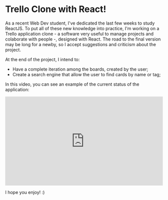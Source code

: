 # Trello Clone with React!

As a recent Web Dev student, I've dedicated the last few weeks to study ReactJS. To put all of these new knowledge into practice, I'm working on a Trello application clone - a software very useful to manage projects and colaborate with people -, designed with React. The road to the final version may be long for a newby, so I accept suggestions and criticism about the project. 

At the end of the project, I intend to:
- Have a complete iteration among the boards, created by the user;
- Create a search engine that allow the user to find cards by name or tag;

In this video, you can see an example of the current status of the application:

<div style="position: relative; padding-bottom: 56.25%; height: 0;"><iframe src="https://www.loom.com/embed/f2a1268ee2614b3db210b44147dc0116" frameborder="0" webkitallowfullscreen mozallowfullscreen allowfullscreen style="position: absolute; top: 0; left: 0; width: 100%; height: 100%;"></iframe></div>

I hope you enjoy! :)
